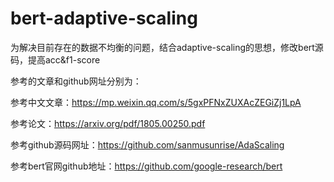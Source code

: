 # bert-adaptive-scaling
为解决目前存在的数据不均衡的问题，结合adaptive-scaling的思想，修改bert源码，提高acc&f1-score

参考的文章和github网址分别为：

参考中文文章：https://mp.weixin.qq.com/s/5gxPFNxZUXAcZEGiZj1LpA

参考论文：https://arxiv.org/pdf/1805.00250.pdf

参考github源码网址：https://github.com/sanmusunrise/AdaScaling

参考bert官网github地址：https://github.com/google-research/bert
